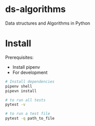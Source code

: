 # ds-algorithms

Data structures and Algorithms in Python

# Install

Prerequisites:
- Install pipenv
- For development
```bash
# Install dependencies
pipenv shell
pipevn install

# to run all tests
pytest -v 

# to run a test file
pytest -q path_to_file
```
